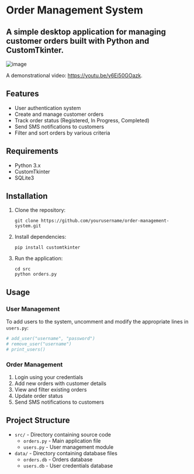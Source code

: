 # Order Management System

## A simple desktop application for managing customer orders built with Python and CustomTkinter.

![image](https://github.com/user-attachments/assets/f1dd371b-0212-4f93-b8ef-f659732ed8b5)

A demonstrational video: https://youtu.be/y6Ei50GOazk.

## Features

- User authentication system
- Create and manage customer orders
- Track order status (Registered, In Progress, Completed)
- Send SMS notifications to customers
- Filter and sort orders by various criteria

## Requirements

- Python 3.x
- CustomTkinter
- SQLite3

## Installation

1. Clone the repository:
   ```
   git clone https://github.com/yourusername/order-management-system.git
   ```

2. Install dependencies:
   ```
   pip install customtkinter
   ```

3. Run the application:
   ```
   cd src
   python orders.py
   ```

## Usage

### User Management

To add users to the system, uncomment and modify the appropriate lines in `users.py`:

```python
# add_user("username", "password")
# remove_user("username")
# print_users()
```

### Order Management

1. Login using your credentials
2. Add new orders with customer details
3. View and filter existing orders
4. Update order status
5. Send SMS notifications to customers

## Project Structure

- `src/` - Directory containing source code
   - `orders.py` - Main application file
   - `users.py` - User management module
- `data/` - Directory containing database files
  - `orders.db` - Orders database
  - `users.db` - User credentials database

